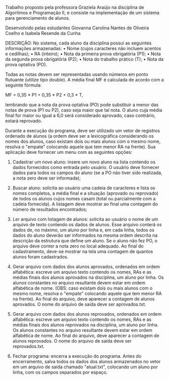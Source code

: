 Trabalho proposto pela professora Graziela Araújo na disciplina de Algoritmos e Programação II, e consiste na implementação de um sistema para gerenciamento de alunos.

Desenvolvido pelas estudantes Giovanna Carolina Nantes de Oliveira Coelho e Isabela Resende da Cunha

DESCRIÇÃO:
No sistema, cada aluno da disciplina possui as seguintes informações armazenadas:
• Nome (cujos caracteres não incluem acentos e cedilhas);
• RA (inteiro);
• Nota da primeira prova obrigatória (P1);
• Nota da segunda prova obrigatória (P2);
• Nota do trabalho prático (T);
• Nota da prova optativa (PO).

Todas as notas devem ser representadas usando números em ponto flutuante (utilize tipo double). A média final MF é calculada de acordo com a seguinte fórmula:

MF = 0,35 * P1 + 0,35 * P2 + 0,3 * T,

lembrando que a nota da prova optativa (PO) pode substituir a menor das notas de prova (P1 ou P2), caso seja maior que tal nota. O aluno cuja média final for maior ou igual a 6,0 será considerado aprovado, caso contrário, estará reprovado.

Durante a execução do programa, deve ser utilizado um vetor de registros ordenado de alunos (a ordem deve ser a lexicográfica considerando os nomes dos alunos, caso existam dois ou mais alunos com o mesmo nome, resolva o "empate" colocando aquele que tem menor RA na frente). Sua aplicação deve fornecer um menu com as seguintes opções:

1. Cadastrar um novo aluno: insere um novo aluno na lista contendo os dados fornecidos como entrada pelo usuário. O usuário deve fornecer dados para todos os campos do aluno (se a PO não tiver sido realizada, a nota zero deve ser informada);
2. Buscar aluno: solicita ao usuário uma cadeia de caracteres e lista os nomes completos, a média final e a situação (aprovado ou reprovado) de todos os alunos cujos nomes casam (total ou parcialmente com a cadeia fornecida). A listagem deve mostrar ao final uma contagem do número de resultados encontrados;
3. Ler arquivo com listagem de alunos: solicita ao usuário o nome de um arquivo de texto contendo os dados de alunos. Esse arquivo conterá os dados de, no máximo, um aluno por linha e, em cada linha, todos os dados do aluno deverão ser informados na mesma ordem descrita na descrição da estrutura que define um aluno. Se o aluno não fez PO, o arquivo deve conter a nota zero no local adequado. Ao final do cadastramento, deve-se mostrar na tela uma contagem de quantos alunos foram cadastrados.

4. Gerar arquivo com dados dos alunos aprovados, ordenados em ordem alfabética: escreve um arquivo texto contendo os nomes, RAs e as médias finais dos alunos aprovados na disciplina, um aluno por linha. Os alunos constantes no arquivo resultante devem estar em ordem alfabética de nome. (OBS: caso existam dois ou mais alunos com o mesmo nome, resolva o "empate" colocando aquele que tem menor RA na frente). Ao final do arquivo, deve aparecer a contagem de alunos aprovados. O nome do arquivo de saída deve ser aprovados.txt. 

5. Gerar arquivo com dados dos alunos reprovados, ordenados em ordem
alfabética: escreve um arquivo texto contendo os nomes, RAs e as médias finais dos alunos reprovados na disciplina, um aluno por linha. Os alunos constantes no arquivo resultante devem estar em ordem alfabética de nome. Ao final do arquivo, deve aparecer a contagem de alunos reprovados. O nome do arquivo de saída deve ser reprovados.txt.

6. Fechar programa: encerra a execução do programa. Antes do encerramento, salva todos os dados dos alunos armazenados no vetor em um arquivo de saída chamado "atual.txt", colocando um aluno por linha, com os campos separados por espaço.